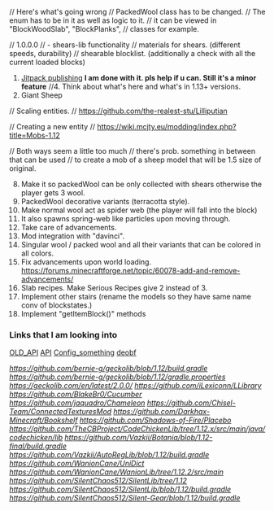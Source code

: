 
// Here's what's going wrong
// PackedWool class has to be changed.
// The enum has to be in it as well as logic to it.
// it can be viewed in "BlockWoodSlab", "BlockPlanks",
// classes for example.

// 1.0.0.0 
// - shears-lib functionality
// materials for shears. (different speeds, durability)
// shearable blocklist. (additionally a check with all the current loaded blocks)


1. [Jitpack publishing](https://jitpack.io/) 
**I am done with it. pls help if u can. Still it's a minor feature**
//4. Think about what's here and what's in 1.13+ versions.
7. Giant Sheep

// Scaling entities.
// https://github.com/the-realest-stu/Lilliputian

// Creating a new entity
// https://wiki.mcjty.eu/modding/index.php?title=Mobs-1.12

// Both ways seem a little too much
//  there's prob. something in between that can be used
//  to create a mob of a sheep model that will be 1.5 size of original.

8. Make it so packedWool can be only collected with shears otherwise the player gets 3 wool.
9. PackedWool decorative variants (terracotta style).
10. Make normal wool act as spider web (the player will fall into the block)
11. It also spawns spring-web like particles upon moving through.
12. Take care of advancements.
13. Mod integration with "davinci".
14. Singular wool / packed wool and all their variants that can be colored in all colors.
15. Fix advancements upon world loading.
     https://forums.minecraftforge.net/topic/60078-add-and-remove-advancements/
16. Slab recipes. Make Serious Recipes give 2 instead of 3.
17. Implement other stairs (rename the models so they have same name conv of blockstates.)
18. Implement "getItemBlock()" methods


### Links that I am looking into

[OLD_API](https://skmedix.github.io/ForgeJavaDocs/)
[API](https://forge.yue.moe)
[Config_something](https://mcforge.readthedocs.io/en/1.12.x/config/annotations/)
[deobf](https://github.com/neworldmc/mc-deobf)

*https://github.com/bernie-g/geckolib/blob/1.12/build.gradle*
*https://github.com/bernie-g/geckolib/blob/1.12/gradle.properties*
*https://geckolib.com/en/latest/2.0.0/*
*https://github.com/iLexiconn/LLibrary*
*https://github.com/BlakeBr0/Cucumber*
*https://github.com/jaquadro/Chameleon*
*https://github.com/Chisel-Team/ConnectedTexturesMod*
*https://github.com/Darkhax-Minecraft/Bookshelf*
*https://github.com/Shadows-of-Fire/Placebo*
*https://github.com/TheCBProject/CodeChickenLib/tree/1.12.x/src/main/java/codechicken/lib*
*https://github.com/Vazkii/Botania/blob/1.12-final/build.gradle*
*https://github.com/Vazkii/AutoRegLib/blob/1.12/build.gradle*
*https://github.com/WanionCane/UniDict*
*https://github.com/WanionCane/WanionLib/tree/1.12.2/src/main*
*https://github.com/SilentChaos512/SilentLib/tree/1.12*
*https://github.com/SilentChaos512/SilentLib/blob/1.12/build.gradle*
*https://github.com/SilentChaos512/Silent-Gear/blob/1.12/build.gradle*